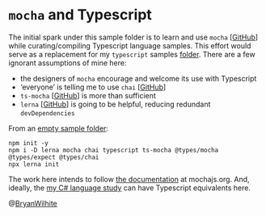 # `mocha` and Typescript

The initial spark under this sample folder is to learn and use `mocha` [[GitHub](https://github.com/mochajs/mocha)] while curating/compiling Typescript language samples. This effort would serve as a replacement for my `typescript` samples [folder](https://github.com/BryanWilhite/nodejs/tree/c35ac755fe024bf9b813a3c375a5ec8fdb990623/typescript). There are a few ignorant assumptions of mine here:

- the designers of `mocha` encourage and welcome its use with Typescript
- ‘everyone’ is telling me to use `chai` [[GitHub](https://github.com/chaijs/chai)]
- `ts-mocha` [[GitHub](https://github.com/piotrwitek/ts-mocha)] is more than sufficient
- `lerna` [[GitHub](https://github.com/lerna/lerna#readme)] is going to be helpful, reducing redundant `devDependencies`

From an [empty sample folder](../mocha-and-typescript):

```console
npm init -y
npm i -D lerna mocha chai typescript ts-mocha @types/mocha @types/expect @types/chai
npx lerna init
```

The work here intends to follow [the documentation](https://mochajs.org/#installation) at mochajs.org. And, ideally, the [my C# language study](https://github.com/BryanWilhite/LinqPad) can have Typescript equivalents here.

@[BryanWilhite](https://twitter.com/BryanWilhite)
